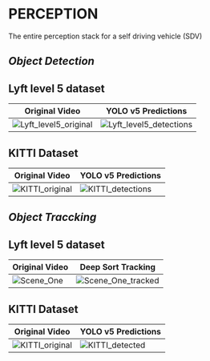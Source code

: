 # PERCEPTION
The entire perception stack for a self driving vehicle (SDV)  

## *Object Detection* 
## Lyft level 5 dataset

Original Video | YOLO v5 Predictions
--- | ---
![Lyft_level5_original](https://user-images.githubusercontent.com/55876739/132419488-98b0fc4c-8ecd-4b0e-9477-5cbe37f5c695.gif)  | ![Lyft_level5_detections](https://user-images.githubusercontent.com/55876739/132420202-de724efb-35b5-4d6e-9da0-344f9b73cea4.gif)


## KITTI Dataset

Original Video | YOLO v5 Predictions
--- | ---
![KITTI_original](https://user-images.githubusercontent.com/55876739/132419729-c7f44f0c-0fea-49a1-b465-82da58dca1f9.gif) | ![KITTI_detections](https://user-images.githubusercontent.com/55876739/132419750-6283628a-df3e-4465-8c70-4c10765ffa75.gif)

## *Object Traccking* 

## Lyft level 5 dataset

Original Video | Deep Sort Tracking
--- | ---
![Scene_One](https://user-images.githubusercontent.com/55876739/134780076-04073d21-5cc2-4cab-a9ce-39923d9848fa.gif) | ![Scene_One_tracked](https://user-images.githubusercontent.com/55876739/134780081-0cd22132-ca90-42c9-b2c1-44c8c03883b1.gif)


## KITTI Dataset

Original Video | YOLO v5 Predictions
--- | ---
![KITTI_original](https://user-images.githubusercontent.com/55876739/134780100-d585b125-10f1-43ea-8e75-1d6dce2a1527.gif) | ![KITTI_detected](https://user-images.githubusercontent.com/55876739/134780104-7302e390-8527-46d4-b10d-42e32eadc9ac.gif)




